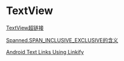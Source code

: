 
# TextView
[TextView超链接](http://souly.cn/%E6%8A%80%E6%9C%AF%E5%8D%9A%E6%96%87/2016/01/29/TextView%E8%B6%85%E9%93%BE%E6%8E%A5%E5%AE%9E%E7%8E%B0%E6%96%B9%E5%BC%8F%E6%80%BB%E7%BB%93/)

[Spanned.SPAN_INCLUSIVE_EXCLUSIVE的含义](http://blog.csdn.net/xijiaohuangcao/article/details/7839856)

[Android Text Links Using Linkify](http://www.indelible.org/ink/android-linkify/)
